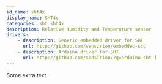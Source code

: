 ```yaml
---
id_name: sht4x
display_name: SHT4x
categories: sht sht4x
description: Relative Humidity and Temperature sensor
drivers: 
    - description: Generic embedded driver for SHT
      url: http://github.com/sensirion/embedded-scd
    - description: Arduino driver for SHT
      url: http://github.com/sensirion/?q=arduino-sht ]
---
```


Some extra text